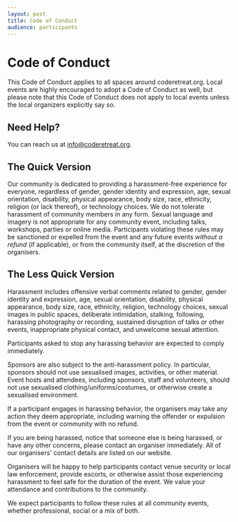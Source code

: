```yaml
---
layout: post
title: Code of Conduct
audience: participants
---
```

# Code of Conduct

This Code of Conduct applies to all spaces around coderetreat.org. Local events are highly encouraged to adopt a Code of Conduct as well, but please note that this Code of Conduct does not apply to local events unless the local organizers explicitly say so.

## Need Help?

You can reach us at [info@coderetreat.org](mailto:info@coderetreat.org).

## The Quick Version

Our community is dedicated to providing a harassment-free experience for everyone, regardless of gender, gender identity and expression, age, sexual orientation, disability, physical appearance, body size, race, ethnicity, religion (or lack thereof), or technology choices. We do not tolerate harassment of community members in any form. Sexual language and imagery is not appropriate for any community event, including talks, workshops, parties or online media. Participants violating these rules may be sanctioned or expelled from the event and any future events <em>without a refund</em> (if applicable), or from the community itself, at the discretion of the organisers.

## The Less Quick Version

Harassment includes offensive verbal comments related to gender, gender identity and expression, age, sexual orientation, disability, physical appearance, body size, race, ethnicity, religion, technology choices, sexual images in public spaces, deliberate intimidation, stalking, following, harassing photography or recording, sustained disruption of talks or other events, inappropriate physical contact, and unwelcome sexual attention.

Participants asked to stop any harassing behavior are expected to comply immediately.

Sponsors are also subject to the anti-harassment policy. In particular, sponsors should not use sexualised images, activities, or other material. Event hosts and attendees, including sponsors, staff and volunteers, should not use sexualised clothing/uniforms/costumes, or otherwise create a sexualised environment.

If a participant engages in harassing behavior, the organisers may take any action they deem appropriate, including warning the offender or expulsion from the event or community with no refund.

If you are being harassed, notice that someone else is being harassed, or have any other concerns, please contact an organiser immediately. All of our organisers' contact details are listed on our website.

Organisers will be happy to help participants contact venue security or local law enforcement, provide escorts, or otherwise assist those experiencing harassment to feel safe for the duration of the event. We value your attendance and contributions to the community.

We expect participants to follow these rules at all community events, whether professional, social or a mix of both.